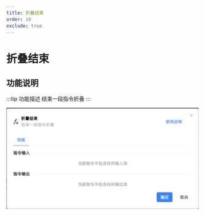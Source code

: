 ```yaml
---
title: 折叠结束
order: 10
exclude: true
---
```


# 折叠结束

## 功能说明

:::tip 功能描述
结束一段指令折叠
:::

![折叠结束](../../assets/折叠结束_command.png)
